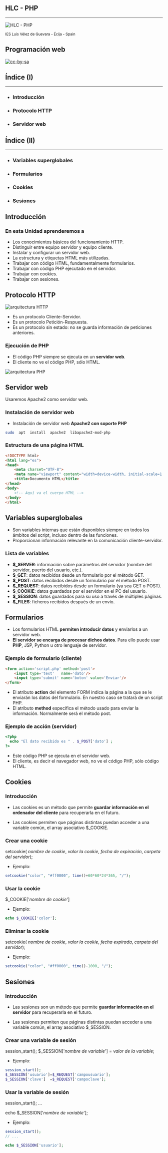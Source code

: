 <!---
Ejemplos de inserción de videos

<video class="stretch" controls><source src="http://clips.vorwaerts-gmbh.de/big_buck_bunny.mp4" type="video/mp4"></video>
<iframe width="560" height="315" src="https://www.youtube.com/embed/3RBq-WlL4cU" frameborder="0" allowfullscreen></iframe>

slide: data-background="#ff0000" 
element: class="fragment" data-fragment-index="1"
-->

## HLC - PHP
---
![HLC - PHP](http://jamj2000.github.io/hlc-php/hlc-php.png)
<p><small> IES Luis Vélez de Guevara - Écija - Spain </small></p>


## Programación web

[![cc-by-sa](http://jamj2000.github.io/hlc-php/cc-by-sa.png)](http://creativecommons.org/licenses/by-sa/4.0/)


## Índice (I)
--- 
- ### Introducción
- ### Protocolo HTTP
- ### Servidor web


## Índice (II)
--- 
- ### Variables superglobales
- ### Formularios
- ### Cookies
- ### Sesiones

<!--- Note: Nota a pie de página. -->



## Introducción


### En esta Unidad aprenderemos a

- Los conocimientos básicos del funcionamiento HTTP.
- Distinguir entre equipo servidor y equipo cliente.
- Instalar y configurar un servidor web.
- La estructura y etiquetas HTML más utilizadas.
- Trabajar con código HTML, fundamentalmente formularios.
- Trabajar con código PHP ejecutado en el servidor.
- Trabajar con cookies.
- Trabajar con sesiones.



## Protocolo HTTP

![arquitectura HTTP](assets/arquitectura-http.jpg)

- Es un protocolo Cliente-Servidor.
- Es un protocolo Petición-Respuesta.
- Es un protocolo sin estado: no se guarda información de peticiones anteriores.  


### Ejecución de PHP

- El código PHP siempre se ejecuta en un **servidor web**.
- El cliente no ve el código PHP, sólo HTML.

![arquitectura PHP](assets/arquitectura-php.png)



## Servidor web

Usaremos Apache2 como servidor web.


### Instalación de servidor web

- Instalación de servidor web **Apache2 con soporte PHP**

```bash
sudo  apt  install  apache2  libapache2-mod-php
```


### Estructura de una página HTML

```html
<!DOCTYPE html>
<html lang="es">
<head>
    <meta charset="UTF-8">
    <meta name="viewport" content="width=device-width, initial-scale=1.0">
    <title>Documento HTML</title>
</head>
<body>
    <!-- Aquí va el cuerpo HTML -->
</body>
</html>
```



## Variables superglobales

- Son variables internas que están disponibles siempre en todos los ámbitos del script, incluso dentro de las funciones.
- Proporcionan información relevante en la comunicación cliente-servidor.


### Lista de variables

- **$_SERVER**: información sobre parámetros del servidor (nombre del servidor, puerto del usuario,
etc.).
- **$_GET**: datos recibidos desde un formulario por el método GET.  
- **$_POST**: datos recibidos desde un formulario por el método POST.
- **$_REQUEST**: datos recibidos desde un formulario (ya sea GET o POST).
- **$_COOKIE**: datos guardados por el servidor en el PC del usuario.
- **$_SESSION**: datos guardados para su uso a través de múltiples páginas.
- **$_FILES**: ficheros recibidos después de un envío.



## Formularios

- Los formularios HTML **permiten introducir datos** y enviarlos a un servidor web.
- **El servidor se encarga de procesar dichos datos**. Para ello puede usar **PHP**, JSP, Python u otro lenguaje de servidor.


### Ejemplo de formulario (cliente)
```html
<form action='script.php' method='post'>
    <input type='text'   name='dato'/>
    <input type='submit' name='boton' value='Enviar'/>
</form>
``` 
- El atributo **action** del elemento FORM indica la página a la que se le enviarán los datos del
formulario. En nuestro caso se tratará de un script PHP.
- El atributo **method** especifica el método usado para enviar la información. Normalmente será el método post.


### Ejemplo de acción (servidor)

```php
<?php 
  echo "El dato recibido es " . $_POST['dato'] ;
?>
```
- Este código PHP se ejecuta en el servidor web. 
- El cliente, es decir el navegador web, no ve el código PHP, sólo código HTML.



## Cookies


### Introducción

- Las cookies es un método que permite **guardar información en el ordenador del cliente** para recuperarla en el futuro.

- Las cookies permiten que páginas distintas puedan acceder a una variable común, el array asociativo $_COOKIE.


### Crear una cookie


setcookie( *nombre de cookie*, *valor la cookie*, *fecha de expiración*, *carpeta del servidor*);


- Ejemplo:

```php
setcookie("color", "#ff0000", time()+60*60*24*365, "/");
```


### Usar la cookie

$_COOKIE['*nombre de cookie*']

- Ejemplo:

```php
echo $_COOKIE['color'];
```


### Eliminar la cookie

setcookie( *nombre de cookie*, *valor la cookie*, *fecha expirada*, *carpeta del servidor*);

- Ejemplo:

```php
setcookie("color", "#ff0000", time()-1000, "/");
```



## Sesiones


### Introducción

- Las sesiones son un método que permite **guardar información en el servidor** para recuperarla en el futuro.
  
- Las sesiones permiten que páginas distintas puedan acceder a una variable común, el array asociativo $_SESSION.


### Crear una variable de sesión

session_start();
$_SESSION['*nombre de variable*'] = *valor de la variable*;

- Ejemplo:

```php
session_start();
$_SESSION['usuario']=$_REQUEST['campousuario'];
$_SESSION['clave']  =$_REQUEST['campoclave'];
```


### Usar la variable de sesión

session_start();
 ...

echo $_SESSION['*nombre de variable*'];


- Ejemplo:

```php
session_start();
// ...

echo $_SESSION['usuario'];
```